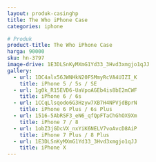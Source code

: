 ```yaml
---
layout: produk-casinghp
title: The Who iPhone Case
categories: iphone

# Produk
product-title: The Who iPhone Case
harga: 90000
sku: hn-3797
image-drive: 1E3DLSnKyMXmG1Yd33_3Hvd3xmgjo1qJJ
gallery:
  - url: 1DC4alx56JWNHkN20FSMmyRcVA4UIZI_K
    title: iPhone 5 / 5s / SE
  - url: 1g0k_R15EVD6-UaVpoAGEb4is8bE2mCWF
    title: iPhone 6 / 6s
  - url: 1CCqLlsqodo6G3Hzyw7XB7H4NPVjdBprN
    title: iPhone 6 Plus / 6s Plus
  - url: 1516-5AbRSF3_eN6_qfQpFTaChGhOX9Xm
    title: iPhone 7 / 8
  - url: 1obZ3jGDcVX_nxYiK6NELV7voAvcD8AiP
    title: iPhone 7 Plus / 8 Plus
  - url: 1E3DLSnKyMXmG1Yd33_3Hvd3xmgjo1qJJ
    title: iPhone X
---
```


